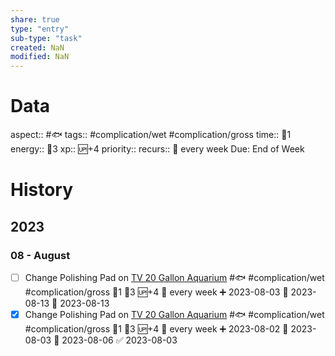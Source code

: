 ```yaml
---
share: true
type: "entry"
sub-type: "task"
created: NaN 
modified: NaN
---
```

# Data
aspect:: #🐟
tags:: #complication/wet #complication/gross
time:: 🍅1
energy:: 🥄3
xp:: 🆙+4
priority:: 
recurs:: 🔁 every week
Due: End of Week
# History
## 2023
### 08 - August
- [ ] Change Polishing Pad on [TV 20 Gallon Aquarium](TV%2020%20Gallon%20Aquarium.md) #🐟 #complication/wet #complication/gross 🍅1 🥄3 🆙+4 🔁 every week ➕ 2023-08-03 🛫 2023-08-13 📅 2023-08-13
- [x] Change Polishing Pad on [TV 20 Gallon Aquarium](TV%2020%20Gallon%20Aquarium.md) #🐟 #complication/wet #complication/gross 🍅1 🥄3 🆙+4 🔁 every week ➕ 2023-08-02 🛫 2023-08-03 📅 2023-08-06 ✅ 2023-08-03